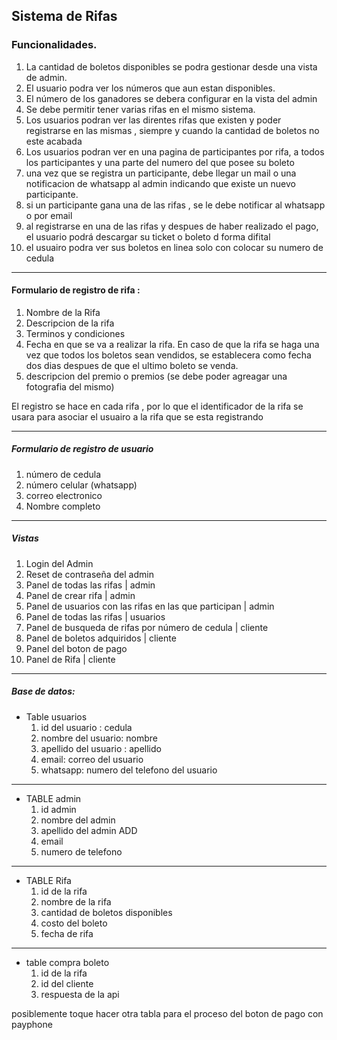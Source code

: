 ## Sistema de Rifas

### Funcionalidades. 
1. La cantidad de boletos disponibles se podra gestionar desde una vista de admin.
2. El usuario podra ver los números que aun estan disponibles.
3. El número de los ganadores se debera configurar en la vista del admin 
4. Se debe permitir tener varias rifas en el mismo sistema. 
5. Los usuarios podran ver las direntes rifas que existen y poder registrarse en las mismas , siempre y cuando la cantidad de boletos no este acabada
6. Los usuarios podran ver en una pagina de participantes por rifa, a todos los participantes y una parte del numero del que posee su boleto 
7. una vez que se registra un participante, debe llegar un mail o una notificacion de whatsapp al admin indicando que existe un nuevo participante. 
8. si un participante gana una de las rifas , se le debe notificar al whatsapp o por email 
9. al registrarse en una de las rifas y despues de haber realizado el pago, el usuario podrá descargar su ticket o boleto d forma difital 
10. el usuairo podra ver sus boletos en linea solo con colocar su numero de cedula 


***

#### Formulario de registro de rifa :
1. Nombre de la Rifa 
2. Descripcion de la rifa 
3. Terminos y condiciones 
4. Fecha en que se va a realizar la rifa. En caso de que la rifa se haga una vez que todos los boletos sean vendidos, se establecera como fecha dos dias despues de que el ultimo boleto se venda. 
5. descripcion del premio o premios (se debe poder agreagar una fotografia del mismo)


El registro se hace en cada rifa , por lo que el identificador de la rifa se usara para asociar el usuairo a la rifa que se esta registrando

***
##### Formulario de registro de usuario 
1. número de cedula 
2. número celular  (whatsapp)
3. correo electronico 
4. Nombre completo 
- - -
##### Vistas
1. Login del Admin 
2. Reset de contraseña del admin 
3. Panel de todas las rifas | admin
4. Panel de crear rifa | admin
5. Panel de usuarios con las rifas en las que participan | admin
6. Panel de todas las rifas | usuarios
7. Panel de busqueda de rifas por número de cedula | cliente 
8. Panel de boletos adquiridos | cliente
9. Panel del boton de pago 
10. Panel de Rifa | cliente 

- - -

##### Base de datos:
- Table usuarios
    1. id del usuario : cedula 
    2. nombre del usuario: nombre 
    3. apellido del usuario : apellido
    4. email: correo del usuario 
    5. whatsapp: numero del telefono del usuario 
- - - 
- TABLE admin
    1. id admin
    2. nombre del admin
    3. apellido del admin ADD
    4. email 
    5. numero de telefono
- - -
- TABLE Rifa 
    1. id de la rifa
    2. nombre de la rifa 
    3. cantidad de boletos disponibles 
    4. costo del boleto 
    5. fecha de rifa
- - -
- table compra boleto
    1. id de la rifa
    2. id del cliente
    3. respuesta de la api

posiblemente toque hacer otra tabla para el proceso del boton de pago con payphone

